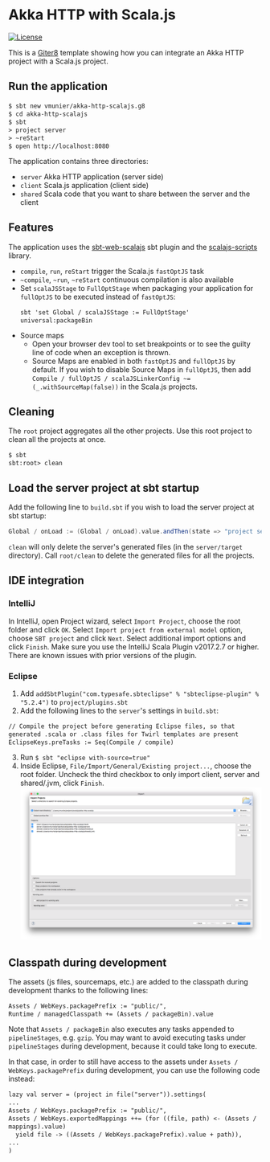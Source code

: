# Akka HTTP with Scala.js

[![License](http://img.shields.io/:license-Apache%202-red.svg)](http://www.apache.org/licenses/LICENSE-2.0.txt)

This is a [Giter8](http://www.foundweekends.org/giter8/) template showing how you can integrate an Akka HTTP project with a Scala.js project.

## Run the application

```shell
$ sbt new vmunier/akka-http-scalajs.g8
$ cd akka-http-scalajs
$ sbt
> project server
> ~reStart
$ open http://localhost:8080
```

The application contains three directories:
* `server` Akka HTTP application (server side)
* `client` Scala.js application (client side)
* `shared` Scala code that you want to share between the server and the client

## Features

The application uses the [sbt-web-scalajs](https://github.com/vmunier/sbt-web-scalajs) sbt plugin and the [scalajs-scripts](https://github.com/vmunier/scalajs-scripts) library.

- `compile`, `run`, `reStart` trigger the Scala.js `fastOptJS` task
- `~compile`, `~run`, `~reStart` continuous compilation is also available
- Set `scalaJSStage` to `FullOptStage` when packaging your application for `fullOptJS` to be executed instead of `fastOptJS`:
  ```
  sbt 'set Global / scalaJSStage := FullOptStage' universal:packageBin
  ```
- Source maps
  - Open your browser dev tool to set breakpoints or to see the guilty line of code when an exception is thrown.
  - Source Maps are enabled in both `fastOptJS` and `fullOptJS` by default. If you wish to disable Source Maps in `fullOptJS`, then add `Compile / fullOptJS / scalaJSLinkerConfig ~= (_.withSourceMap(false))` in the Scala.js projects.

## Cleaning

The `root` project aggregates all the other projects. Use this root project to clean all the projects at once.
```shell
$ sbt
sbt:root> clean
```

## Load the server project at sbt startup

Add the following line to `build.sbt` if you wish to load the server project at sbt startup:
```scala
Global / onLoad := (Global / onLoad).value.andThen(state => "project server" :: state)
```

`clean` will only delete the server's generated files (in the `server/target` directory). Call `root/clean` to delete the generated files for all the projects.

## IDE integration

### IntelliJ

In IntelliJ, open Project wizard, select `Import Project`, choose the root folder and click `OK`.
Select `Import project from external model` option, choose `SBT project` and click `Next`. Select additional import options and click `Finish`.
Make sure you use the IntelliJ Scala Plugin v2017.2.7 or higher. There are known issues with prior versions of the plugin.

### Eclipse

1. Add `addSbtPlugin("com.typesafe.sbteclipse" % "sbteclipse-plugin" % "5.2.4")` to `project/plugins.sbt`
2. Add the following lines to the `server`'s settings in `build.sbt`:
```
// Compile the project before generating Eclipse files, so that generated .scala or .class files for Twirl templates are present
EclipseKeys.preTasks := Seq(Compile / compile)
```
3. Run `$ sbt "eclipse with-source=true"`
4. Inside Eclipse, `File/Import/General/Existing project...`, choose the root folder. Uncheck the third checkbox to only import client, server and shared/.jvm, click `Finish`. ![Alt text](screenshots/eclipse-akka-http-scalajs.png?raw=true "eclipse akka-http-scalajs screenshot")

## Classpath during development

The assets (js files, sourcemaps, etc.) are added to the classpath during development thanks to the following lines:
```
Assets / WebKeys.packagePrefix := "public/",
Runtime / managedClasspath += (Assets / packageBin).value
```

Note that `Assets / packageBin` also executes any tasks appended to `pipelineStages`, e.g. `gzip`.
You may want to avoid executing tasks under `pipelineStages` during development, because it could take long to execute.

In that case, in order to still have access to the assets under `Assets / WebKeys.packagePrefix` during development, you can use the following code instead:
```
lazy val server = (project in file("server")).settings(
...
Assets / WebKeys.packagePrefix := "public/",
Assets / WebKeys.exportedMappings ++= (for ((file, path) <- (Assets / mappings).value)
  yield file -> ((Assets / WebKeys.packagePrefix).value + path)),
...
)
```
